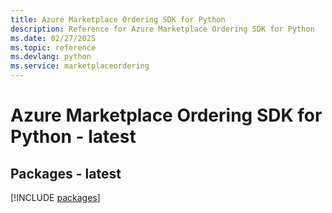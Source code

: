 ```yaml
---
title: Azure Marketplace Ordering SDK for Python
description: Reference for Azure Marketplace Ordering SDK for Python
ms.date: 02/27/2025
ms.topic: reference
ms.devlang: python
ms.service: marketplaceordering
---
```

# Azure Marketplace Ordering SDK for Python - latest
## Packages - latest
[!INCLUDE [packages](marketplace-ordering-index.md)]